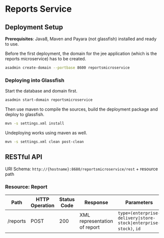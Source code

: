 Reports Service
===============

## Deployment Setup

**Prerequisites**: Java8, Maven and Payara (not glassfish) installed and ready to use.

Before the first deployment, the domain for the jee application (which is the reports microservice) has to be created.


```bash
asadmin create-domain --portbase 8600 reportsmicroservice
```

### Deploying into Glassfish

Start the database and domain first.

```bash
asadmin start-domain reportsmicroservice
```

Then use maven to compile the sources, build the deployment package and deploy to glassfish.

```bash
mvn -s settings.xml install
```

Undeploying works using maven as well.

```bash
mvn -s settings.xml clean post-clean
```

## RESTful API

URI Schema: `http://{hostname}:8680/reportsmicroservice/rest` + resource path

### Resource: Report

| Path | HTTP Operation | Status Code | Response | Parameters |
| --- | --- | --- | --- | --- |
| /reports | POST | 200 | XML representation of report | `type=(enterprise-delivery\|store-stock\|enterprise-stock)`, `id` |